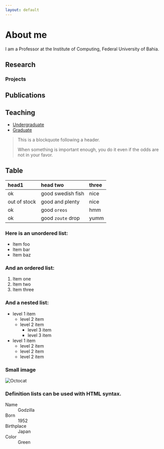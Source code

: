 ```yaml
---
layout: default
---
```


# About me 

I am a Professor at the Institute of Computing, Federal University of Bahia.

## Research

### Projects

## Publications



## Teaching

* [Undergraduate](./teaching)
* [Graduate](./teaching)



> This is a blockquote following a header.
>
> When something is important enough, you do it even if the odds are not in your favor.


## Table


| head1        | head two          | three |
|:-------------|:------------------|:------|
| ok           | good swedish fish | nice  |
| out of stock | good and plenty   | nice  |
| ok           | good `oreos`      | hmm   |
| ok           | good `zoute` drop | yumm  |


### Here is an unordered list:

*   Item foo
*   Item bar
*   Item baz

### And an ordered list:

1.  Item one
1.  Item two
1.  Item three

### And a nested list:

- level 1 item
  - level 2 item
  - level 2 item
    - level 3 item
    - level 3 item
- level 1 item
  - level 2 item
  - level 2 item
  - level 2 item

### Small image

![Octocat](https://github.githubassets.com/images/icons/emoji/octocat.png)

### Definition lists can be used with HTML syntax.

<dl>
<dt>Name</dt>
<dd>Godzilla</dd>
<dt>Born</dt>
<dd>1952</dd>
<dt>Birthplace</dt>
<dd>Japan</dd>
<dt>Color</dt>
<dd>Green</dd>
</dl>




